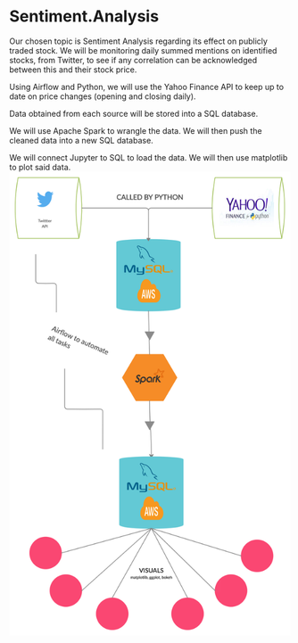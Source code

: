 # Sentiment.Analysis
Our chosen topic is Sentiment Analysis regarding its effect on publicly traded stock. We will be monitoring daily summed mentions on identified stocks, from Twitter, to see if any correlation can be acknowledged between this and their stock price. 

Using Airflow and Python, we will use the Yahoo Finance API to keep up to date on price changes (opening and closing daily).

Data obtained from each source will be stored into a SQL database.

We will use Apache Spark to wrangle the data. We will then push the cleaned data into a new SQL database.

We will connect Jupyter to SQL to load the data. We will then use matplotlib to plot said data.
![](images/Sentiment_Analysis_Social_Media_Stock.png)